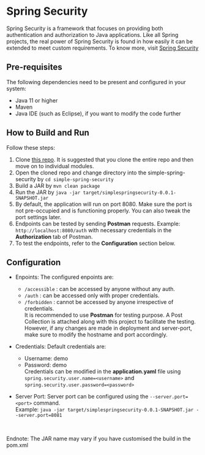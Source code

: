 # Spring Security
Spring Security is a framework that focuses on providing both authentication and authorization to Java applications. Like all Spring projects, the real power of Spring Security is found in how easily it can be extended to meet custom requirements. To know more, visit [Spring Security](https://spring.io/projects/spring-security)

## Pre-requisites
The following dependencies need to be present and configured in your system:
* Java 11 or higher
* Maven
* Java IDE (such as Eclipse), if you want to modify the code further

## How to Build and Run
Follow these steps:

1. Clone [this repo](https://github.com/darkhorse1998/Guide-of-a-Software-Engineer). It is suggested that you clone the entire repo and then move on to individual modules.
2. Open the cloned repo and change directory into the simple-spring-security by ```cd simple-spring-security```
3. Build a JAR by ```mvn clean package```
4. Run the JAR by ```java -jar target/simplespringsecurity-0.0.1-SNAPSHOT.jar```
5. By default, the application will run on port 8080. Make sure the port is not pre-occupied and is functioning properly. You can also tweak the port settings later.
6. Endpoints can be tested by sending **Postman** requests. Example: ```http://localhost:8080/auth``` with necessary credentials in the **Authorization** tab of Postman.
7. To test the endpoints, refer to the **Configuration** section below.

## Configuration
* Enpoints: The configured enpoints are:
    * ```/accessible``` : can be accessed by anyone without any auth.
    * ```/auth``` : can be accessed only with proper credentials.
    * ```/forbidden``` : cannot be accessed by anyone irrespective of credentials.<br />
It is recommended to use **Postman** for testing purpose. A Post Collection is attached along with this project to facilitate the testing. However, if any changes are made in deployment and server-port, make sure to modify the hostname and port accordingly.

* Credentials: Default credentials are:
    * Username: demo
    * Password: demo<br />
Credentials can be modified in the **application.yaml** file using ```spring.security.user.name=<username>``` and ```spring.security.user.password=<password>```

* Server Port: Server port can be configured using the ```--server.port=<port>``` command.<br />
Example: ```java -jar target/simplespringsecurity-0.0.1-SNAPSHOT.jar --server.port=8081```
<br />

Endnote: The JAR name may vary if you have customised the build in the pom.xml